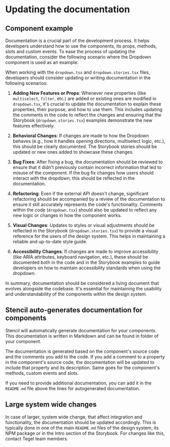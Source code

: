 # Updating the documentation

## Component example

Documentation is a crucial part of the development process. It helps developers understand how to use the components, its props, methods, slots and custom events. To ease the process of updating the documentation, consider the following scenario where the Dropdown component is used as an example:

When working with the `dropdown.tsx` and `dropdown.stories.tsx` files, developers should consider updating or writing documentation in the following scenarios:

1. **Adding New Features or Props**: Whenever new properties (like `multiselect`, `filter`, etc.) are added or existing ones are modified in `dropdown.tsx`, it's crucial to update the documentation to explain these properties, their purpose, and how to use them. This includes updating the comments in the code to reflect the changes and ensuring that the Storybook (`dropdown.stories.tsx`) examples demonstrate the new features effectively.

2. **Behavioral Changes**: If changes are made to how the Dropdown behaves (e.g., how it handles opening directions, multiselect logic, etc.), this should be clearly documented. The Storybook stories should be updated or new ones added to showcase these changes.

3. **Bug Fixes**: After fixing a bug, the documentation should be reviewed to ensure that it didn't previously contain incorrect information that led to misuse of the component. If the bug fix changes how users should interact with the dropdown, this should be reflected in the documentation.

4. **Refactoring**: Even if the external API doesn't change, significant refactoring should be accompanied by a review of the documentation to ensure it still accurately represents the code's functionality. Comments within the code (`dropdown.tsx`) should also be updated to reflect any new logic or changes in how the component works.

5. **Visual Changes**: Updates to styles or visual adjustments should be reflected in the Storybook (`dropdown.stories.tsx`) to provide a visual reference for the users of the design system. This helps in maintaining a reliable and up-to-date style guide.

6. **Accessibility Changes**: If changes are made to improve accessibility (like ARIA attributes, keyboard navigation, etc.), these should be documented both in the code and in the Storybook examples to guide developers on how to maintain accessibility standards when using the dropdown.

In summary, documentation should be considered a living document that evolves alongside the codebase. It's essential for maintaining the usability and understandability of the components within the design system.

## Stencil auto-generates documentation for components

Stencil will automatically generate documentation for your components. This documentation is written in Markdown and can be found in folder of your component.

The documentation is generated based on the component's source code and the comments you add to the code. If you add a comment to a property in the component's source code, the documentation will be updated to include that property and its description. Same goes for the component's methods, custom events and slots.

If you need to provide additional documentation, you can add it in the `README.md` file above the lines for autogenerated documentation.

## Large system wide changes
In case of larger, system wide change, that affect integration and functionality, the documentation should be updated accordingly. This is typically done in one of the main `README.md` files of the design system, its NPM package or in the Intro section of the Storybook.
For changes like this, contact Tegel team members.

